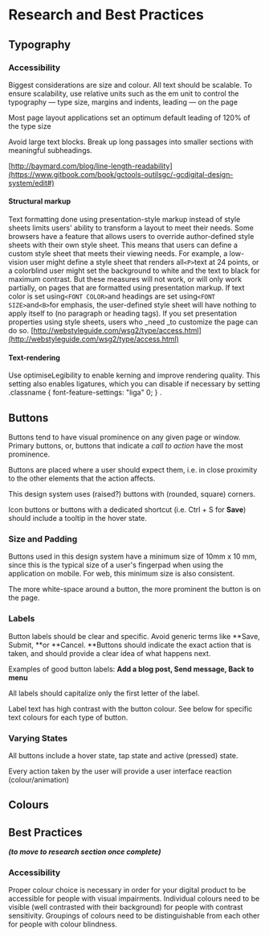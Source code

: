 # Research and Best Practices

## Typography

### Accessibility

Biggest considerations are size and colour. All text should be scalable. To ensure scalability, use relative units such as the em unit to control the typography — type size, margins and indents, leading — on the page

Most page layout applications set an optimum default leading of 120% of the type size

Avoid large text blocks. Break up long passages into smaller sections with meaningful subheadings.

[http://baymard.com/blog/line-length-readability](https://www.gitbook.com/book/gctools-outilsgc/-gcdigital-design-system/edit#)

#### Structural markup

Text formatting done using presentation-style markup instead of style sheets limits users' ability to transform a layout to meet their needs. Some browsers have a feature that allows users to override author-defined style sheets with their own style sheet. This means that users can define a custom style sheet that meets their viewing needs. For example, a low-vision user might define a style sheet that renders all`<P>`text at 24 points, or a colorblind user might set the background to white and the text to black for maximum contrast. But these measures will not work, or will only work partially, on pages that are formatted using presentation markup. If text color is set using`<FONT COLOR>`and headings are set using`<FONT SIZE>`and`<B>`for emphasis, the user-defined style sheet will have nothing to apply itself to \(no paragraph or heading tags\). If you set presentation properties using style sheets, users who \_need \_to customize the page can do so. [http://webstyleguide.com/wsg2/type/access.html](http://webstyleguide.com/wsg2/type/access.html)

#### **Text-rendering**

Use optimiseLegibility to enable kerning and improve rendering quality. This setting also enables ligatures, which you can disable if necessary by setting .classname { font-feature-settings: "liga" 0; } .

## Buttons

Buttons tend to have visual prominence on any given page or window. Primary buttons, or, buttons that indicate a _call to action_ have the most prominence.

Buttons are placed where a user should expect them, i.e. in close proximity to the other elements that the action affects.

This design system uses \(raised?\) buttons with \(rounded, square\) corners.

Icon buttons or buttons with a dedicated shortcut \(i.e. Ctrl + S for **Save**\) should include a tooltip in the hover state.

### Size and Padding

Buttons used in this design system have a minimum size of 10mm x 10 mm, since this is the typical size of a user's fingerpad when using the application on mobile. For web, this minimum size is also consistent.

The more white-space around a button, the more prominent the button is on the page.

### Labels

Button labels should be clear and specific. Avoid generic terms like **Save, Submit, **or **Cancel. **Buttons should indicate the exact action that is taken, and should provide a clear idea of what happens next.

Examples of good button labels: **Add a blog post, Send message, Back to menu**

All labels should capitalize only the first letter of the label.

Label text has high contrast with the button colour. See below for specific text colours for each type of button.

### Varying States

All buttons include a hover state, tap state and active \(pressed\) state.

Every action taken by the user will provide a user interface reaction \(colour/animation\)



## Colours

## Best Practices

_**\(to move to research section once complete\)**_

### Accessibility

Proper colour choice is necessary in order for your digital product to be accessible for people with visual impairments. Individual colours need to be visible \(well contrasted with their background\) for people with contrast sensitivity. Groupings of colours need to be distinguishable from each other for people with colour blindness.

